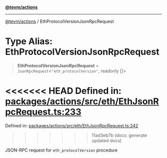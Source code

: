[**@tevm/actions**](../README.md)

***

[@tevm/actions](../globals.md) / EthProtocolVersionJsonRpcRequest

# Type Alias: EthProtocolVersionJsonRpcRequest

> **EthProtocolVersionJsonRpcRequest** = `JsonRpcRequest`\<`"eth_protocolVersion"`, readonly \[\]\>

<<<<<<< HEAD
Defined in: [packages/actions/src/eth/EthJsonRpcRequest.ts:233](https://github.com/evmts/tevm-monorepo/blob/main/packages/actions/src/eth/EthJsonRpcRequest.ts#L233)
=======
Defined in: [packages/actions/src/eth/EthJsonRpcRequest.ts:242](https://github.com/evmts/tevm-monorepo/blob/main/packages/actions/src/eth/EthJsonRpcRequest.ts#L242)
>>>>>>> 11ad3eb7b (docs: generate updated docs)

JSON-RPC request for `eth_protocolVersion` procedure
